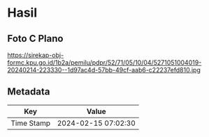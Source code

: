 # Hasil

## Foto C Plano

https://sirekap-obj-formc.kpu.go.id/1b2a/pemilu/pdpr/52/71/05/10/04/5271051004019-20240214-223330--1d97ac4d-57bb-49cf-aab6-c22237efd810.jpg


## Metadata

| Key        | Value               |
| ---------- | ------------------- |
| Time Stamp | 2024-02-15 07:02:30 |



